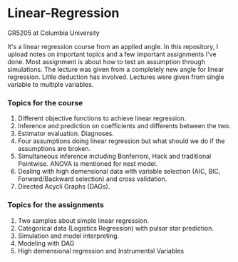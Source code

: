 # Linear-Regression
GR5205 at Columbia University

It's a linear regression course from an applied angle. In this repository, I upload notes on important topics and a few important assignments I've done. Most assignment is about how to test an assumption through simulations. The lecture was given from a completely new angle for linear regression. Little deduction has involved. Lectures were given from single variable to multiple variables. 

### Topics for the course

1. Different objective functions to achieve linear regression.
2. Inference and prediction on coefficients and differents between the two.
3. Estimator evaluation. Diagnoses. 
4. Four assumptions doing linear regression but what should we do if the assumptions are broken.
5. Simultaneous inference including Bonferroni, Hack and traditional Pointwise. ANOVA is mentioned for nest model.
6. Dealing with high demensional data with variable selection (AIC, BIC, Forward/Backward selection) and cross validation.
7. Directed Acycli Graphs (DAGs).

### Topics for the assignments

1. Two samples about simple linear regression.
2. Categorical data (Logistics Regression) with pulsar star prediction.
3. Simulation and model interpreting.
4. Modeling with DAG
5. High demensional regression and Instrumental Variables
